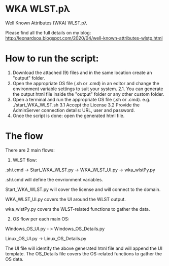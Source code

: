 # WKA WLST.pλ
Well Known Attributes (WKA) WLST.pλ

Please find all the full details on my blog: http://leonardsoa.blogspot.com/2020/04/well-known-attributes-wlstp.html

# How to run the script: 

1. Download the attached (9) files and in the same location create an "output" folder.
2. Open the appropriate OS file (.sh or .cmd) in an editor and change the environment variable settings to suit your system.
2.1. You can generate the output html file inside the "output" folder or any other custom folder. 
3. Open a terminal and run the appropriate OS file (.sh or .cmd).
e.g. ./start_WKA_WLST.sh
3.1 Accept the License
3.2 Provide the AdminServer connection details: URL, user and password. 
4. Once the script is done: open the generated html file. 

# The flow 

There are 2 main flows:

1. WLST flow:

.sh/.cmd -> Start_WKA_WLST.py -> WKA_WLST_UI.py -> wka_wlstPy.py

.sh/.cmd will define the envrionment variables. 

Start_WKA_WLST.py will cover the license and will connect to the domain. 

WKA_WLST_UI.py  covers the UI around the WLST output. 

wka_wlstPy.py covers the WLST-related functions to gather the data. 

2. OS flow per each main OS: 

Windows_OS_UI.py - > Windows_OS_Details.py  

Linux_OS_UI.py -> Linux_OS_Details.py

The UI file will identify the above generated html file and will append the UI template. 
The OS_Details file covers the OS-related functions to gather the OS data. 
